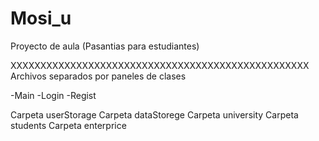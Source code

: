 # Mosi_u
Proyecto de aula (Pasantias para estudiantes)

XXXXXXXXXXXXXXXXXXXXXXXXXXXXXXXXXXXXXXXXXXXXXXXXXX
Archivos separados por paneles de clases

-Main
-Login
-Regist

Carpeta userStorage
Carpeta dataStorege
Carpeta university
Carpeta students
Carpeta enterprice
